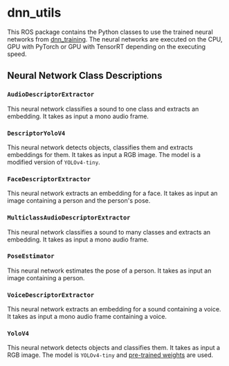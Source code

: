 # dnn_utils

This ROS package contains the Python classes to use the trained neural networks
from [dnn_training](../../tools/dnn_training). The neural networks are executed on the CPU, GPU with PyTorch or GPU with
TensorRT depending on the executing speed.

## Neural Network Class Descriptions

### `AudioDescriptorExtractor`

This neural network classifies a sound to one class and extracts an embedding. It takes as input a mono audio frame.

### `DescriptorYoloV4`

This neural network detects objects, classifies them and extracts embeddings for them. It takes as input a RGB image.
The model is a modified version of `YOLOv4-tiny`.

### `FaceDescriptorExtractor`

This neural network extracts an embedding for a face. It takes as input an image containing a person and the person's
pose.

### `MulticlassAudioDescriptorExtractor`

This neural network classifies a sound to many classes and extracts an embedding. It takes as input a mono audio frame.

### `PoseEstimator`

This neural network estimates the pose of a person. It takes as input an image containing a person.

### `VoiceDescriptorExtractor`

This neural network extracts an embedding for a sound containing a voice. It takes as input a mono audio frame
containing a voice.

### `YoloV4`

This neural network detects objects and classifies them. It takes as input a RGB image. The model is `YOLOv4-tiny`
and [pre-trained weights](https://github.com/AlexeyAB/darknet/releases/download/darknet_yolo_v4_pre/yolov4-tiny.weights)
are used.
